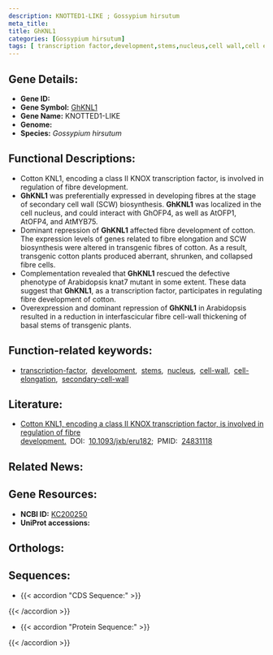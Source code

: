 ```yaml
---
description: KNOTTED1-LIKE ; Gossypium hirsutum
meta_title:
title: GhKNL1
categories: [Gossypium hirsutum]
tags: [ transcription factor,development,stems,nucleus,cell wall,cell elongation,secondary cell wall ]
---
```


## Gene Details:
- **Gene ID:** []()
- **Gene Symbol:** <u>GhKNL1</u>
- **Gene Name:** KNOTTED1-LIKE
- **Genome:** []()
- **Species:** *Gossypium hirsutum*

## Functional Descriptions:
   - Cotton KNL1, encoding a class II KNOX transcription factor, is involved in regulation of fibre development.
   - **GhKNL1** was preferentially expressed in developing fibres at the stage of secondary cell wall (SCW) biosynthesis. **GhKNL1** was localized in the cell nucleus, and could interact with GhOFP4, as well as AtOFP1, AtOFP4, and AtMYB75.
   - Dominant repression of **GhKNL1** affected fibre development of cotton. The expression levels of genes related to fibre elongation and SCW biosynthesis were altered in transgenic fibres of cotton. As a result, transgenic cotton plants produced aberrant, shrunken, and collapsed fibre cells.
   - Complementation revealed that **GhKNL1** rescued the defective phenotype of Arabidopsis knat7 mutant in some extent. These data suggest that **GhKNL1**, as a transcription factor, participates in regulating fibre development of cotton.
   - Overexpression and dominant repression of **GhKNL1** in Arabidopsis resulted in a reduction in interfascicular fibre cell-wall thickening of basal stems of transgenic plants.

## Function-related keywords:
   - [transcription-factor](/tags/transcription-factor/),&nbsp;&nbsp;[development](/tags/development/),&nbsp;&nbsp;[stems](/tags/stems/),&nbsp;&nbsp;[nucleus](/tags/nucleus/),&nbsp;&nbsp;[cell-wall](/tags/cell-wall/),&nbsp;&nbsp;[cell-elongation](/tags/cell-elongation/),&nbsp;&nbsp;[secondary-cell-wall](/tags/secondary-cell-wall/)

## Literature:
   - [Cotton KNL1, encoding a class II KNOX transcription factor, is involved in regulation of fibre development.](https://doi.org/10.1093/jxb/eru182)&nbsp;&nbsp;DOI:&nbsp;&nbsp;[10.1093/jxb/eru182](https://doi.org/10.1093/jxb/eru182);&nbsp;&nbsp;PMID:&nbsp;&nbsp;[24831118](https://pubmed.ncbi.nlm.nih.gov/24831118/)

## Related News:

## Gene Resources:
- **NCBI ID:**  [KC200250](https://www.ncbi.nlm.nih.gov/gene/?term=KC200250)
- **UniProt accessions:**  [](https://www.uniprot.org/uniprotkb//entry)

## Orthologs:

## Sequences:
- {{< accordion "CDS Sequence:" >}}

{{< /accordion >}}
- {{< accordion "Protein Sequence:" >}}

{{< /accordion >}}
